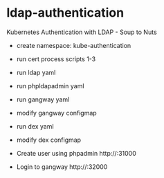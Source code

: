 # ldap-authentication
Kubernetes Authentication with LDAP - Soup to Nuts
* create namespace: kube-authentication
* run cert process scripts 1-3
* run ldap yaml
* run phpldapadmin yaml
* run gangway yaml
* modify gangway configmap
* run dex yaml
* modify dex configmap

* Create user using phpadmin http://<Kubeadmin worker node ip>:31000
* Login to gangway http://<Kubeadmin worker node ip>:32000

